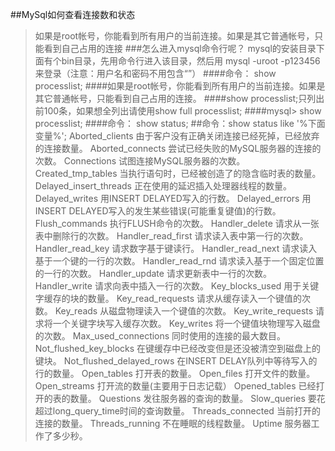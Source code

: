 ##MySql如何查看连接数和状态


>如果是root帐号，你能看到所有用户的当前连接。如果是其它普通帐号，只能看到自己占用的连接
###怎么进入mysql命令行呢？ mysql的安装目录下面有个bin目录，先用命令行进入该目录，然后用 mysql -uroot -p123456 来登录（注意：用户名和密码不用包含“”） 
####命令： show processlist; 
####如果是root帐号，你能看到所有用户的当前连接。如果是其它普通帐号，只能看到自己占用的连接。 
####show processlist;只列出前100条，如果想全列出请使用show full processlist; 
####mysql> show processlist; 
####命令： show status; 
##命令：show status like '%下面变量%'; 
    Aborted_clients 由于客户没有正确关闭连接已经死掉，已经放弃的连接数量。 
    Aborted_connects 尝试已经失败的MySQL服务器的连接的次数。 
    Connections 试图连接MySQL服务器的次数。 
    Created_tmp_tables 当执行语句时，已经被创造了的隐含临时表的数量。 
    Delayed_insert_threads 正在使用的延迟插入处理器线程的数量。 
    Delayed_writes 用INSERT DELAYED写入的行数。 
    Delayed_errors 用INSERT DELAYED写入的发生某些错误(可能重复键值)的行数。 
    Flush_commands 执行FLUSH命令的次数。 
    Handler_delete 请求从一张表中删除行的次数。 
    Handler_read_first 请求读入表中第一行的次数。 
    Handler_read_key 请求数字基于键读行。 
    Handler_read_next 请求读入基于一个键的一行的次数。 
    Handler_read_rnd 请求读入基于一个固定位置的一行的次数。 
    Handler_update 请求更新表中一行的次数。 
    Handler_write 请求向表中插入一行的次数。 
    Key_blocks_used 用于关键字缓存的块的数量。 
    Key_read_requests 请求从缓存读入一个键值的次数。 
    Key_reads 从磁盘物理读入一个键值的次数。 
    Key_write_requests 请求将一个关键字块写入缓存次数。 
    Key_writes 将一个键值块物理写入磁盘的次数。 
    Max_used_connections 同时使用的连接的最大数目。 
    Not_flushed_key_blocks 在键缓存中已经改变但是还没被清空到磁盘上的键块。 
    Not_flushed_delayed_rows 在INSERT DELAY队列中等待写入的行的数量。 
    Open_tables 打开表的数量。 
    Open_files 打开文件的数量。 
    Open_streams 打开流的数量(主要用于日志记载） 
    Opened_tables 已经打开的表的数量。 
    Questions 发往服务器的查询的数量。 
    Slow_queries 要花超过long_query_time时间的查询数量。 
    Threads_connected 当前打开的连接的数量。 
    Threads_running 不在睡眠的线程数量。 
    Uptime 服务器工作了多少秒。
